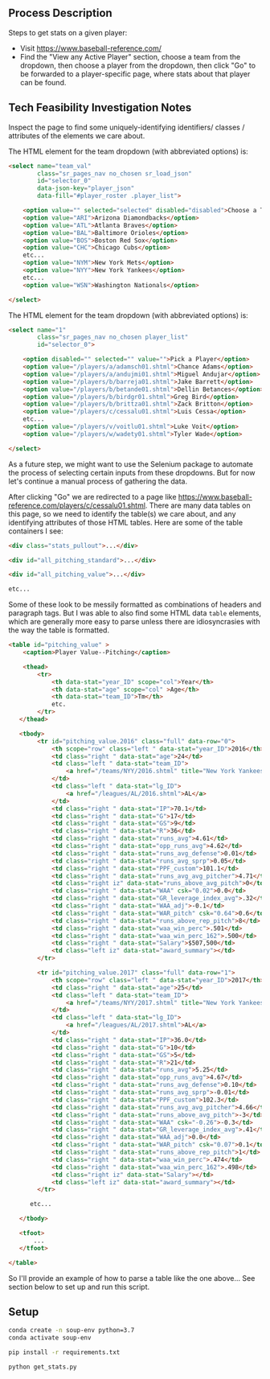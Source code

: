 
## Process Description

Steps to get stats on a given player:

  + Visit https://www.baseball-reference.com/
  + Find the "View any Active Player" section, choose a team from the dropdown, then choose a player from the dropdown, then click "Go" to be forwarded to a player-specific page, where stats about that player can be found.

## Tech Feasibility Investigation Notes

Inspect the page to find some uniquely-identifying identifiers/ classes / attributes of the elements we care about.

The HTML element for the team dropdown (with abbreviated options) is:

```html
<select name="team_val"
        class="sr_pages_nav no_chosen sr_load_json"
        id="selector_0"
        data-json-key="player_json"
        data-fill="#player_roster .player_list">

    <option value="" selected="selected" disabled="disabled">Choose a Team</option>
	<option value="ARI">Arizona Diamondbacks</option>
	<option value="ATL">Atlanta Braves</option>
	<option value="BAL">Baltimore Orioles</option>
	<option value="BOS">Boston Red Sox</option>
    <option value="CHC">Chicago Cubs</option>
    etc...
	<option value="NYM">New York Mets</option>
    <option value="NYY">New York Yankees</option>
    etc...
	<option value="WSN">Washington Nationals</option>

</select>
```

The HTML element for the team dropdown (with abbreviated options) is:

```html
<select name="1"
        class="sr_pages_nav no_chosen player_list"
        id="selector_0">

    <option disabled="" selected="" value="">Pick a Player</option>
    <option value="/players/a/adamsch01.shtml">Chance Adams</option>
    <option value="/players/a/andujmi01.shtml">Miguel Andujar</option>
    <option value="/players/b/barreja01.shtml">Jake Barrett</option>
    <option value="/players/b/betande01.shtml">Dellin Betances</option>
    <option value="/players/b/birdgr01.shtml">Greg Bird</option>
    <option value="/players/b/brittza01.shtml">Zack Britton</option>
    <option value="/players/c/cessalu01.shtml">Luis Cessa</option>
    etc...
    <option value="/players/v/voitlu01.shtml">Luke Voit</option>
    <option value="/players/w/wadety01.shtml">Tyler Wade</option>

</select>
```

As a future step, we might want to use the Selenium package to automate the process of selecting certain inputs from these dropdowns. But for now let's continue a manual process of gathering the data.

After clicking "Go" we are redirected to a page like https://www.baseball-reference.com/players/c/cessalu01.shtml. There are many data tables on this page, so we need to identify the table(s) we care about, and any identifying attributes of those HTML tables. Here are some of the table containers I see:

```html
<div class="stats_pullout">...</div>

<div id="all_pitching_standard">...</div>

<div id="all_pitching_value">...</div>

etc...
```

Some of these look to be messily formatted as combinations of headers and paragraph tags. But I was able to also find some HTML data `table` elements, which are generally more easy to parse unless there are idiosyncrasies with the way the table is formatted.


```html
<table id="pitching_value" >
    <caption>Player Value--Pitching</caption>

    <thead>
        <tr>
            <th data-stat="year_ID" scope="col">Year</th>
            <th data-stat="age" scope="col" >Age</th>
            <th data-stat="team_ID">Tm</th>
            etc.
        </tr>
   </thead>

   <tbody>
        <tr id="pitching_value.2016" class="full" data-row="0">
            <th scope="row" class="left " data-stat="year_ID">2016</th>
            <td class="right " data-stat="age">24</td>
            <td class="left " data-stat="team_ID">
                <a href="/teams/NYY/2016.shtml" title="New York Yankees">NYY</a>
            </td>
            <td class="left " data-stat="lg_ID">
                <a href="/leagues/AL/2016.shtml">AL</a>
            </td>
            <td class="right " data-stat="IP">70.1</td>
            <td class="right " data-stat="G">17</td>
            <td class="right " data-stat="GS">9</td>
            <td class="right " data-stat="R">36</td>
            <td class="right " data-stat="runs_avg">4.61</td>
            <td class="right " data-stat="opp_runs_avg">4.62</td>
            <td class="right " data-stat="runs_avg_defense">0.01</td>
            <td class="right " data-stat="runs_avg_sprp">0.05</td>
            <td class="right " data-stat="PPF_custom">101.1</td>
            <td class="right " data-stat="runs_avg_avg_pitcher">4.71</td>
            <td class="right iz" data-stat="runs_above_avg_pitch">0</td>
            <td class="right " data-stat="WAA" csk="0.02">0.0</td>
            <td class="right " data-stat="GR_leverage_index_avg">.32</td>
            <td class="right " data-stat="WAA_adj">-0.1</td>
            <td class="right " data-stat="WAR_pitch" csk="0.64">0.6</td>
            <td class="right " data-stat="runs_above_rep_pitch">8</td>
            <td class="right " data-stat="waa_win_perc">.501</td>
            <td class="right " data-stat="waa_win_perc_162">.500</td>
            <td class="right " data-stat="Salary">$507,500</td>
            <td class="left iz" data-stat="award_summary"></td>
        </tr>

        <tr id="pitching_value.2017" class="full" data-row="1">
            <th scope="row" class="left " data-stat="year_ID">2017</th>
            <td class="right " data-stat="age">25</td>
            <td class="left " data-stat="team_ID">
                <a href="/teams/NYY/2017.shtml" title="New York Yankees">NYY</a>
            </td>
            <td class="left " data-stat="lg_ID">
                <a href="/leagues/AL/2017.shtml">AL</a>
            </td>
            <td class="right " data-stat="IP">36.0</td>
            <td class="right " data-stat="G">10</td>
            <td class="right " data-stat="GS">5</td>
            <td class="right " data-stat="R">21</td>
            <td class="right " data-stat="runs_avg">5.25</td>
            <td class="right " data-stat="opp_runs_avg">4.67</td>
            <td class="right " data-stat="runs_avg_defense">0.10</td>
            <td class="right " data-stat="runs_avg_sprp">-0.01</td>
            <td class="right " data-stat="PPF_custom">102.3</td>
            <td class="right " data-stat="runs_avg_avg_pitcher">4.66</td>
            <td class="right " data-stat="runs_above_avg_pitch">-3</td>
            <td class="right " data-stat="WAA" csk="-0.26">-0.3</td>
            <td class="right " data-stat="GR_leverage_index_avg">.41</td>
            <td class="right " data-stat="WAA_adj">0.0</td>
            <td class="right " data-stat="WAR_pitch" csk="0.07">0.1</td>
            <td class="right " data-stat="runs_above_rep_pitch">1</td>
            <td class="right " data-stat="waa_win_perc">.474</td>
            <td class="right " data-stat="waa_win_perc_162">.498</td>
            <td class="right iz" data-stat="Salary"></td>
            <td class="left iz" data-stat="award_summary"></td>
        </tr>

      etc...

   </tbody>

   <tfoot>
       ...
   </tfoot>

</table>
```

So I'll provide an example of how to parse a table like the one above... See section below to set up and run this script.

## Setup

```sh
conda create -n soup-env python=3.7
conda activate soup-env
```

```sh
pip install -r requirements.txt
```

```sh
python get_stats.py
```

